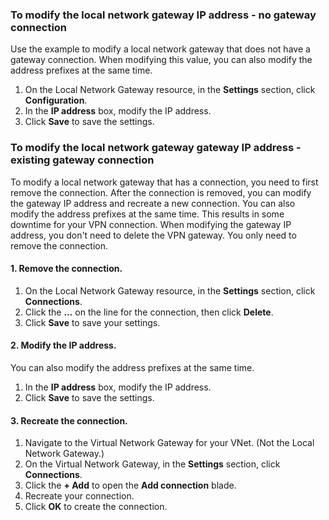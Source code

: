 ### <a name="gwipnoconnection"></a> To modify the local network gateway IP address - no gateway connection

Use the example to modify a local network gateway that does not have a gateway connection. When modifying this value, you can also modify the address prefixes at the same time.

1. On the Local Network Gateway resource, in the **Settings** section, click **Configuration**.
2. In the **IP address** box, modify the IP address.
3. Click **Save** to save the settings.

### <a name="gwipwithconnection"></a>To modify the local network gateway gateway IP address - existing gateway connection

To modify a local network gateway that has a connection, you need to first remove the connection. After the connection is removed, you can modify the gateway IP address and recreate a new connection. You can also modify the address prefixes at the same time. This results in some downtime for your VPN connection. When modifying the gateway IP address, you don't need to delete the VPN gateway. You only need to remove the connection.

#### 1. Remove the connection.

1. On the Local Network Gateway resource, in the **Settings** section, click **Connections**.
2. Click the **...** on the line for the connection, then click **Delete**.
3. Click **Save** to save your settings.

#### 2. Modify the IP address.

You can also modify the address prefixes at the same time.

1. In the **IP address** box, modify the IP address.
2. Click **Save** to save the settings.

#### 3. Recreate the connection.

1. Navigate to the Virtual Network Gateway for your VNet. (Not the Local Network Gateway.)
2. On the Virtual Network Gateway, in the **Settings** section, click **Connections**.
3. Click the **+ Add** to open the **Add connection** blade.
4. Recreate your connection.
5. Click **OK** to create the connection.